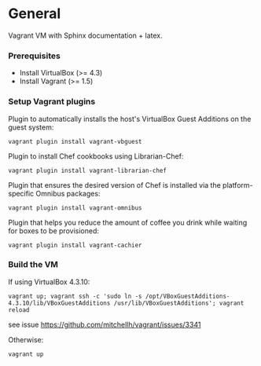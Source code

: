 # General

Vagrant VM with Sphinx documentation + latex.

### Prerequisites

* Install VirtualBox (>= 4.3)
* Install Vagrant (>= 1.5)

### Setup Vagrant plugins

Plugin to automatically installs the host's VirtualBox Guest Additions on the guest system:
``` 
vagrant plugin install vagrant-vbguest
```

Plugin to install Chef cookbooks using Librarian-Chef:
```
vagrant plugin install vagrant-librarian-chef
```

Plugin that ensures the desired version of Chef is installed via the platform-specific Omnibus packages:
```
vagrant plugin install vagrant-omnibus
```

Plugin that helps you reduce the amount of coffee you drink while waiting for boxes to be provisioned:
```
vagrant plugin install vagrant-cachier
```

### Build the VM

If using VirtualBox 4.3.10: 

```
vagrant up; vagrant ssh -c 'sudo ln -s /opt/VBoxGuestAdditions-4.3.10/lib/VBoxGuestAdditions /usr/lib/VBoxGuestAdditions'; vagrant reload
```

see issue https://github.com/mitchellh/vagrant/issues/3341

Otherwise:

```
vagrant up
```
